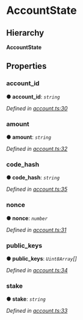 # AccountState

## Hierarchy

**AccountState**

## Properties

### account\_id <a id="account_id"></a>

**● account\_id**: _`string`_

_Defined in_ [_account.ts:30_](https://github.com/nearprotocol/nearlib/blob/7880ebf/src.ts/account.ts#L30)

### amount <a id="amount"></a>

**● amount**: _`string`_

_Defined in_ [_account.ts:32_](https://github.com/nearprotocol/nearlib/blob/7880ebf/src.ts/account.ts#L32)

### code\_hash <a id="code_hash"></a>

**● code\_hash**: _`string`_

_Defined in_ [_account.ts:35_](https://github.com/nearprotocol/nearlib/blob/7880ebf/src.ts/account.ts#L35)

### nonce <a id="nonce"></a>

**● nonce**: _`number`_

_Defined in_ [_account.ts:31_](https://github.com/nearprotocol/nearlib/blob/7880ebf/src.ts/account.ts#L31)

### public\_keys <a id="public_keys"></a>

**● public\_keys**: _`Uint8Array`\[\]_

_Defined in_ [_account.ts:34_](https://github.com/nearprotocol/nearlib/blob/7880ebf/src.ts/account.ts#L34)

### stake <a id="stake"></a>

**● stake**: _`string`_

_Defined in_ [_account.ts:33_](https://github.com/nearprotocol/nearlib/blob/7880ebf/src.ts/account.ts#L33)

